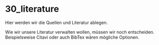 # 30_literature

Hier werden wir die Quellen und Literatur ablegen.

Wie wir unsere Literatur verwalten wollen, müssen wir noch entscheiden. Beispielsweise Citavi oder auch BibTex wären mögliche Optionen.